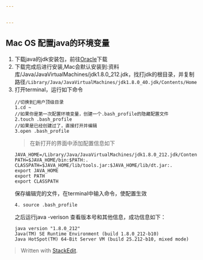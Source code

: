 ```yaml
---


---
```


<h2 id="mac-os-配置java的环境变量">Mac OS 配置java的环境变量</h2>
<ol>
<li>下载java的jdk安装包，前往<a href="https://www.oracle.com/technetwork/java/javase/downloads/jdk8-downloads-2133151.html">Oracle</a>下载</li>
<li>下载完成后进行安装,Mac会默认安装到:资料库/Java/JavaVirtualMachines/jdk1.8.0_212.jdk，找打jdk的根目录，并复制路径<code>/Library/Java/JavaVirtualMachines/jdk1.8.0_40.jdk/Contents/Home</code></li>
<li>打开terminal，运行如下命令<pre><code>//切换到用户顶级目录
1.cd ~
//如果你是第一次配置环境变量，创建一个.bash_profile的隐藏配置文件
2.touch .bash_profile
//如果是已经创建过了，直接打开并编辑
3.open .bash_profile
</code></pre>
<blockquote>
<p>在新打开的界面中添加配置信息如下</p>
</blockquote>
<pre><code>JAVA_HOME=/Library/Java/JavaVirtualMachines/jdk1.8.0_212.jdk/Contents/Home
PATH=$JAVA_HOME/bin:$PATH:.
CLASSPATH=$JAVA_HOME/lib/tools.jar:$JAVA_HOME/lib/dt.jar:.
export JAVA_HOME
export PATH
export CLASSPATH
</code></pre>
保存编辑完的文件，在terminal中输入命令，使配置生效<pre><code>4. source .bash_profile
</code></pre>
之后运行java -verison 查看版本号和其他信息，成功信息如下：<pre><code>java version "1.8.0_212"
Java(TM) SE Runtime Environment (build 1.8.0_212-b10)
Java HotSpot(TM) 64-Bit Server VM (build 25.212-b10, mixed mode)
</code></pre>
</li>
</ol>
<blockquote>
<p>Written with <a href="https://stackedit.io/">StackEdit</a>.</p>
</blockquote>

